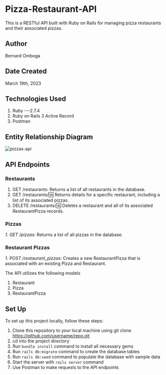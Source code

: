 # Pizza-Restaurant-API
This is a RESTful API built with Ruby on Rails for managing pizza restaurants and their associated pizzas.

## Author 
Bernard Omboga

## Date Created
March 19th, 2023

##  Technologies Used

1. Ruby ---2.7.4
2. Ruby on Rails
3 Active Record
4. Postman

## Entity Relationship Diagram
![pizzas-api](https://user-images.githubusercontent.com/99965020/226153770-d3201988-c3e1-49bf-8a1f-acbe4180c3ee.png)

## API Endpoints

### Restaurants

1. GET /restaurants: Returns a list of all restaurants in the database.
2. GET /restaurants/:id: Returns details for a specific restaurant, including a list of its associated pizzas.
3. DELETE /restaurants/:id: Deletes a restaurant and all of its associated RestaurantPizza records.

### Pizzas

*1. GET /pizzas:* Returns a list of all pizzas in the database.

### Restaurant Pizzas

*1. POST /restaurant_pizzas:* Creates a new RestaurantPizza that is associated with an existing Pizza and Restaurant.


The API utilizes the following models

1. Restaurant
2. Pizza
3. RestaurantPizza

## Set Up

To set up this project locally, follow these steps:

1. Clone this repository to your local machine using git clone https://github.com/username/repo.git
2. cd into the project directory
3. Run `bundle install` command to install all necessary gems
4. Run `rails db:migrate` command to create the database tables
5. Run `rails db:seed` command to populate the database with sample data
6. Start the server with `rails server` command
7. Use Postman to make requests to the API endpoints

